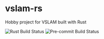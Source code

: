 # vslam-rs
Hobby project for VSLAM built with Rust

![Rust Build Status](https://github.com/sachinkum0009/vslam-rs/actions/workflows/rust-build.yml/badge.svg)
![Pre-commit Build Status](https://github.com/sachinkum0009/vslam-rs/actions/workflows/pre-commit.yml/badge.svg)
